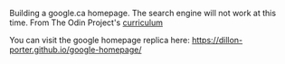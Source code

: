 Building a google.ca homepage. The search engine will not work at this time. From The Odin Project's [curriculum](http://www.theodinproject.com/courses/web-development-101/lessons/html-css)

You can visit the google homepage replica here: https://dillon-porter.github.io/google-homepage/